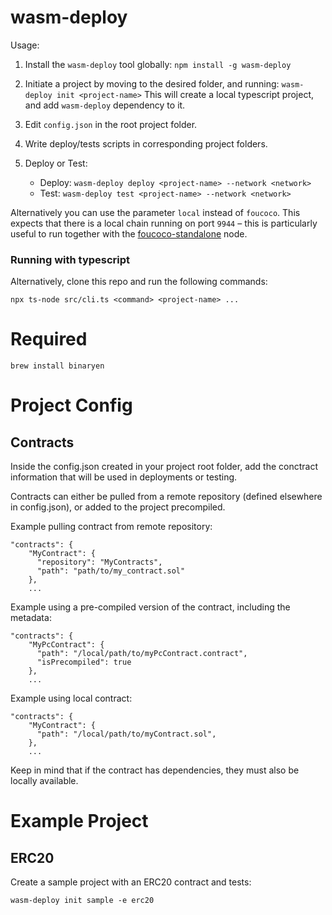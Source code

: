 # wasm-deploy

Usage:

1. Install the `wasm-deploy` tool globally: `npm install -g wasm-deploy`

2. Initiate a project by moving to the desired folder, and running: `wasm-deploy init <project-name>`
    This will create a local typescript project, and add `wasm-deploy` dependency to it. 

3. Edit `config.json` in the root project folder.

4. Write deploy/tests scripts in corresponding project folders.

5. Deploy or Test:
    - Deploy: `wasm-deploy deploy <project-name> --network <network>`
    - Test: `wasm-deploy test <project-name> --network <network>`

Alternatively you can use the parameter `local` instead of `foucoco`. This expects that there is a local chain running on port `9944` – this is particularly useful to run together with the [foucoco-standalone](https://github.com/pendulum-chain/foucoco-standalone) node.

### Running with typescript
Alternatively, clone this repo and run the following commands:

```npx ts-node src/cli.ts <command> <project-name> ...```

# Required

```
brew install binaryen
```


# Project Config
## Contracts
Inside the config.json created in your project root folder, add the conctract information that will be used in deployments or testing.

Contracts can either be pulled from a remote repository (defined elsewhere in config.json), or added to the project precompiled.

Example pulling contract from remote repository:
``` 
"contracts": {
    "MyContract": {
      "repository": "MyContracts",
      "path": "path/to/my_contract.sol"
    },
    ...
```


Example using a pre-compiled version of the contract, including the metadata:
``` 
"contracts": {
    "MyPcContract": {
      "path": "/local/path/to/myPcContract.contract",
      "isPrecompiled": true
    },
    ...
```

Example using local contract:
``` 
"contracts": {
    "MyContract": {
      "path": "/local/path/to/myContract.sol",
    },
    ...
```
Keep in mind that if the contract has dependencies, they must also be locally available.

# Example Project

## ERC20
Create a sample project with an ERC20 contract and tests:

`wasm-deploy init sample -e erc20`
